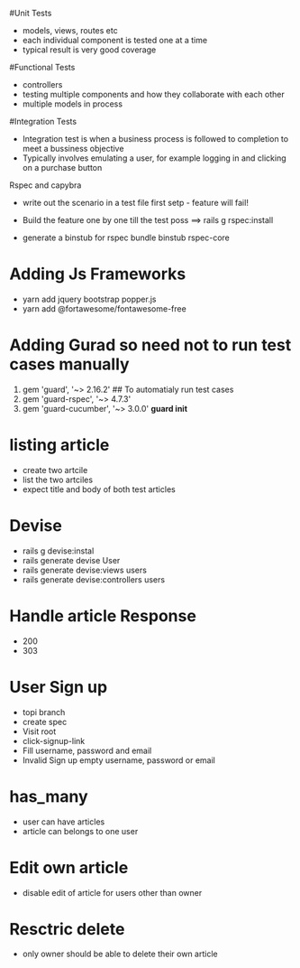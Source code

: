 #Unit Tests
- models, views, routes etc
- each individual component is tested one at a time 
- typical result is very good coverage

#Functional Tests
- controllers
- testing multiple components and how they collaborate with each other
- multiple models in process

#Integration Tests
- Integration test is when a business process is followed to completion to meet a bussiness objective
- Typically involves emulating a user, for example logging in and clicking on a purchase button 

Rspec and capybra

- write out the scenario in a test file
 first setp - feature will fail!
 
 - Build the feature one by one till the test poss
 ==> rails g rspec:install
 * generate a binstub for rspec
 bundle binstub rspec-core
 
# Adding Js Frameworks
- yarn add jquery bootstrap popper.js 
- yarn add @fortawesome/fontawesome-free

# Adding Gurad so need not to run test cases manually
  1. gem 'guard', '~> 2.16.2'   ## To automatialy run test cases
  2. gem 'guard-rspec', '~> 4.7.3'
  3. gem 'guard-cucumber', '~> 3.0.0'
  __guard init__  
  
#  listing article
- create two artcile
- list the two artciles
- expect title and body of both test articles

# Devise
- rails g devise:instal
- rails generate devise User
- rails generate devise:views users
- rails generate devise:controllers users <instead of user>

# Handle article Response
- 200
- 303

# User Sign up
- topi branch
- create spec
- Visit root
- click-signup-link
- Fill
username, password and email
- Invalid Sign up
 empty username, password or email
 
 # has_many
 - user can have articles
 - article can belongs to one user 
 
 # Edit own article
 - disable edit of article for users other than owner  
 
 # Resctric delete
 - only owner should be able to delete their own article
